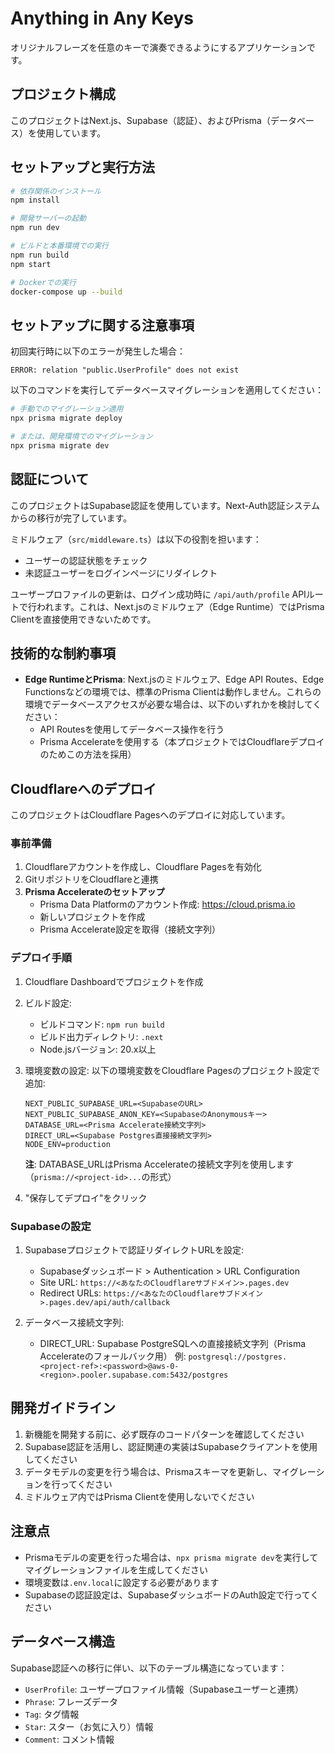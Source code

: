 # Anything in Any Keys

オリジナルフレーズを任意のキーで演奏できるようにするアプリケーションです。

## プロジェクト構成

このプロジェクトはNext.js、Supabase（認証）、およびPrisma（データベース）を使用しています。

## セットアップと実行方法

```bash
# 依存関係のインストール
npm install

# 開発サーバーの起動
npm run dev

# ビルドと本番環境での実行
npm run build
npm start

# Dockerでの実行
docker-compose up --build
```

## セットアップに関する注意事項

初回実行時に以下のエラーが発生した場合：
```
ERROR: relation "public.UserProfile" does not exist
```

以下のコマンドを実行してデータベースマイグレーションを適用してください：

```bash
# 手動でのマイグレーション適用
npx prisma migrate deploy

# または、開発環境でのマイグレーション
npx prisma migrate dev
```

## 認証について

このプロジェクトはSupabase認証を使用しています。Next-Auth認証システムからの移行が完了しています。

ミドルウェア（`src/middleware.ts`）は以下の役割を担います：
- ユーザーの認証状態をチェック
- 未認証ユーザーをログインページにリダイレクト

ユーザープロファイルの更新は、ログイン成功時に `/api/auth/profile` APIルートで行われます。これは、Next.jsのミドルウェア（Edge Runtime）ではPrisma Clientを直接使用できないためです。

## 技術的な制約事項

- **Edge RuntimeとPrisma**: Next.jsのミドルウェア、Edge API Routes、Edge Functionsなどの環境では、標準のPrisma Clientは動作しません。これらの環境でデータベースアクセスが必要な場合は、以下のいずれかを検討してください：
  - API Routesを使用してデータベース操作を行う
  - Prisma Accelerateを使用する（本プロジェクトではCloudflareデプロイのためこの方法を採用）

## Cloudflareへのデプロイ

このプロジェクトはCloudflare Pagesへのデプロイに対応しています。

### 事前準備

1. Cloudflareアカウントを作成し、Cloudflare Pagesを有効化
2. GitリポジトリをCloudflareと連携
3. **Prisma Accelerateのセットアップ**
   - Prisma Data Platformのアカウント作成: https://cloud.prisma.io
   - 新しいプロジェクトを作成
   - Prisma Accelerate設定を取得（接続文字列）

### デプロイ手順

1. Cloudflare Dashboardでプロジェクトを作成
2. ビルド設定:
   - ビルドコマンド: `npm run build`
   - ビルド出力ディレクトリ: `.next`
   - Node.jsバージョン: 20.x以上

3. 環境変数の設定:
   以下の環境変数をCloudflare Pagesのプロジェクト設定で追加:
   ```
   NEXT_PUBLIC_SUPABASE_URL=<SupabaseのURL>
   NEXT_PUBLIC_SUPABASE_ANON_KEY=<SupabaseのAnonymousキー>
   DATABASE_URL=<Prisma Accelerate接続文字列>
   DIRECT_URL=<Supabase Postgres直接接続文字列>
   NODE_ENV=production
   ```

   **注**: DATABASE_URLはPrisma Accelerateの接続文字列を使用します（`prisma://<project-id>...`の形式）

4. "保存してデプロイ"をクリック

### Supabaseの設定

1. Supabaseプロジェクトで認証リダイレクトURLを設定:
   - Supabaseダッシュボード > Authentication > URL Configuration
   - Site URL: `https://<あなたのCloudflareサブドメイン>.pages.dev`
   - Redirect URLs: `https://<あなたのCloudflareサブドメイン>.pages.dev/api/auth/callback`

2. データベース接続文字列:
   - DIRECT_URL: Supabase PostgreSQLへの直接接続文字列（Prisma Accelerateのフォールバック用）
     例: `postgresql://postgres.<project-ref>:<password>@aws-0-<region>.pooler.supabase.com:5432/postgres`

## 開発ガイドライン

1. 新機能を開発する前に、必ず既存のコードパターンを確認してください
2. Supabase認証を活用し、認証関連の実装はSupabaseクライアントを使用してください
3. データモデルの変更を行う場合は、Prismaスキーマを更新し、マイグレーションを行ってください
4. ミドルウェア内ではPrisma Clientを使用しないでください

## 注意点

- Prismaモデルの変更を行った場合は、`npx prisma migrate dev`を実行してマイグレーションファイルを生成してください
- 環境変数は`.env.local`に設定する必要があります
- Supabaseの認証設定は、SupabaseダッシュボードのAuth設定で行ってください

## データベース構造

Supabase認証への移行に伴い、以下のテーブル構造になっています：

- `UserProfile`: ユーザープロファイル情報（Supabaseユーザーと連携）
- `Phrase`: フレーズデータ
- `Tag`: タグ情報
- `Star`: スター（お気に入り）情報
- `Comment`: コメント情報